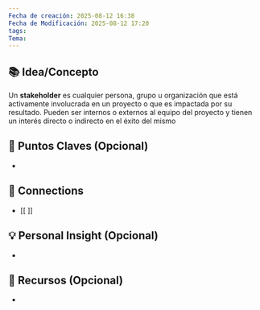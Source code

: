 ```yaml
---
Fecha de creación: 2025-08-12 16:38
Fecha de Modificación: 2025-08-12 17:20
tags: 
Tema:
---
```



## 📚 Idea/Concepto 

Un **stakeholder** es cualquier persona, grupo u organización que está activamente involucrada en un proyecto o que es impactada por su resultado. Pueden ser internos o externos al equipo del proyecto y tienen un interés directo o indirecto en el éxito del mismo
## 📌 Puntos Claves (Opcional)
- 

## 🔗 Connections
- [[ ]]

## 💡 Personal Insight (Opcional)
- 
## 🧾 Recursos (Opcional)
- 